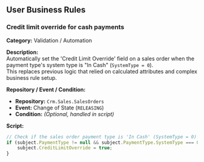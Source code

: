 ## User Business Rules

### Credit limit override for cash payments

**Category:** Validation / Automation

**Description:**  
Automatically set the 'Credit Limit Override' field on a sales order when the payment type's system type is "In Cash" (`SystemType = 0`).  
This replaces previous logic that relied on calculated attributes and complex business rule setup.

**Repository / Event / Condition:**  
- **Repository:** `Crm.Sales.SalesOrders`
- **Event:** Change of State (`RELEASING`)
- **Condition:** *(Optional, handled in script)*

**Script:**
```js
// Check if the sales order payment type is 'In Cash' (SystemType = 0)
if (subject.PaymentType != null && subject.PaymentType.SystemType === 0) {
    subject.CreditLimitOverride = true;
}
```